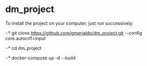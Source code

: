 # dm_project

To install the project on your computer, just run successively:

⋅⋅* git clone https://github.com/gmerialdo/dm_project.git --config core.autocrlf=input

⋅⋅* cd dm_project

⋅⋅* docker-compose up -d --build
